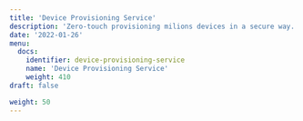 ```yaml
---
title: 'Device Provisioning Service'
description: 'Zero-touch provisioning milions devices in a secure way.'
date: '2022-01-26'
menu:
  docs:
    identifier: device-provisioning-service
    name: 'Device Provisioning Service'
    weight: 410
draft: false

weight: 50
---
```

